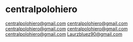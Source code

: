 # centralpolohiero
centralpolohiero@gmail.com 
centralpolohiero@gmail.com 
centralpolohiero@gmail.com 
centralpolohiero@gmail.com 
centralpolohiero@gmail.com 
Laurzbluez90@gmail.com
